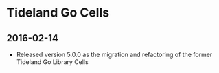 # Tideland Go Cells

## 2016-02-14

- Released version 5.0.0 as the migration and refactoring of the
  former Tideland Go Library Cells
